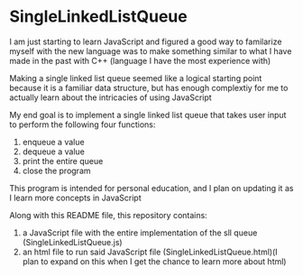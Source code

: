 # SingleLinkedListQueue

I am just starting to learn JavaScript and figured a good way to familarize myself with the new language was to make something similar to what I have made in the past with C++ (language I have the most experience with)

Making a single linked list queue seemed like a logical starting point because it is a familiar data structure, but has enough complextiy for me to actually learn about the intricacies of using JavaScript

My end goal is to implement a single linked list queue that takes user input to perform the following four functions:
  1. enqueue a value
  2. dequeue a value
  3. print the entire queue
  4. close the program

This program is intended for personal education, and I plan on updating it as I learn more concepts in JavaScript

Along with this README file, this repository contains:
  1. a JavaScript file with the entire implementation of the sll queue (SingleLinkedListQueue.js)
  2. an html file to run said JavaScript file (SingleLinkedListQueue.html)(I plan to expand on this when I get the chance to learn more about html)
